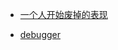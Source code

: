 - [一个人开始废掉的表现](https://mp.weixin.qq.com/s/H0uDj7VnpldW33d2n7p2-w) 

- [debugger](https://mp.weixin.qq.com/s/l6dNUFE1b2xKzncpt4CL_A)